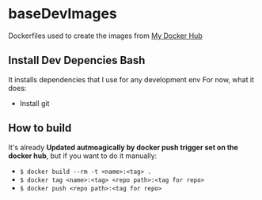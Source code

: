 # baseDevImages
Dockerfiles used to create the images from [My Docker Hub](https://hub.docker.com/u/valgueiro)

## Install Dev Depencies Bash
It installs dependencies that I use for any development env
For now, what it does:
- Install git

## How to build
It's already **Updated autmoagically by docker push trigger set on the docker hub**, but if you want to do it manually:
- `$ docker build --rm -t <name>:<tag> .`
- `$ docker tag <name>:<tag> <repo path>:<tag for repo>`
- `$ docker push <repo path>:<tag for repo>`